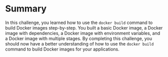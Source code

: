 # Summary

In this challenge, you learned how to use the `docker build` command to build Docker images step-by-step. You built a basic Docker image, a Docker image with dependencies, a Docker image with environment variables, and a Docker image with multiple stages. By completing this challenge, you should now have a better understanding of how to use the `docker build` command to build Docker images for your applications.


